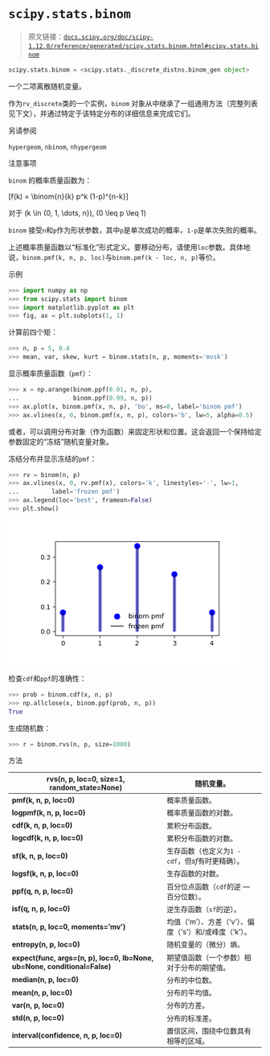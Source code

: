 # `scipy.stats.binom`

> 原文链接：[`docs.scipy.org/doc/scipy-1.12.0/reference/generated/scipy.stats.binom.html#scipy.stats.binom`](https://docs.scipy.org/doc/scipy-1.12.0/reference/generated/scipy.stats.binom.html#scipy.stats.binom)

```py
scipy.stats.binom = <scipy.stats._discrete_distns.binom_gen object>
```

一个二项离散随机变量。

作为`rv_discrete`类的一个实例，`binom` 对象从中继承了一组通用方法（完整列表见下文），并通过特定于该特定分布的详细信息来完成它们。

另请参阅

`hypergeom`, `nbinom`, `nhypergeom`

注意事项

`binom` 的概率质量函数为：

\[f(k) = \binom{n}{k} p^k (1-p)^{n-k}\]

对于 \(k \in \{0, 1, \dots, n\}\), \(0 \leq p \leq 1\)

`binom` 接受`n`和`p`作为形状参数，其中`p`是单次成功的概率，`1-p`是单次失败的概率。

上述概率质量函数以“标准化”形式定义。要移动分布，请使用`loc`参数。具体地说，`binom.pmf(k, n, p, loc)`与`binom.pmf(k - loc, n, p)`等价。

示例

```py
>>> import numpy as np
>>> from scipy.stats import binom
>>> import matplotlib.pyplot as plt
>>> fig, ax = plt.subplots(1, 1) 
```

计算前四个矩：

```py
>>> n, p = 5, 0.4
>>> mean, var, skew, kurt = binom.stats(n, p, moments='mvsk') 
```

显示概率质量函数（`pmf`）：

```py
>>> x = np.arange(binom.ppf(0.01, n, p),
...               binom.ppf(0.99, n, p))
>>> ax.plot(x, binom.pmf(x, n, p), 'bo', ms=8, label='binom pmf')
>>> ax.vlines(x, 0, binom.pmf(x, n, p), colors='b', lw=5, alpha=0.5) 
```

或者，可以调用分布对象（作为函数）来固定形状和位置。这会返回一个保持给定参数固定的“冻结”随机变量对象。

冻结分布并显示冻结的`pmf`：

```py
>>> rv = binom(n, p)
>>> ax.vlines(x, 0, rv.pmf(x), colors='k', linestyles='-', lw=1,
...         label='frozen pmf')
>>> ax.legend(loc='best', frameon=False)
>>> plt.show() 
```

![../../_images/scipy-stats-binom-1_00_00.png](img/930b0bfcb8cad840888c67b1d9c16436.png)

检查`cdf`和`ppf`的准确性：

```py
>>> prob = binom.cdf(x, n, p)
>>> np.allclose(x, binom.ppf(prob, n, p))
True 
```

生成随机数：

```py
>>> r = binom.rvs(n, p, size=1000) 
```

方法

| **rvs(n, p, loc=0, size=1, random_state=None)** | 随机变量。 |
| --- | --- |
| **pmf(k, n, p, loc=0)** | 概率质量函数。 |
| **logpmf(k, n, p, loc=0)** | 概率质量函数的对数。 |
| **cdf(k, n, p, loc=0)** | 累积分布函数。 |
| **logcdf(k, n, p, loc=0)** | 累积分布函数的对数。 |
| **sf(k, n, p, loc=0)** | 生存函数（也定义为`1 - cdf`，但*sf*有时更精确）。 |
| **logsf(k, n, p, loc=0)** | 生存函数的对数。 |
| **ppf(q, n, p, loc=0)** | 百分位点函数（`cdf`的逆 — 百分位数）。 |
| **isf(q, n, p, loc=0)** | 逆生存函数（`sf`的逆）。 |
| **stats(n, p, loc=0, moments=’mv’)** | 均值（‘m’）、方差（‘v’）、偏度（‘s’）和/或峰度（‘k’）。 |
| **entropy(n, p, loc=0)** | 随机变量的（微分）熵。 |
| **expect(func, args=(n, p), loc=0, lb=None, ub=None, conditional=False)** | 期望值函数（一个参数）相对于分布的期望值。 |
| **median(n, p, loc=0)** | 分布的中位数。 |
| **mean(n, p, loc=0)** | 分布的平均值。 |
| **var(n, p, loc=0)** | 分布的方差。 |
| **std(n, p, loc=0)** | 分布的标准差。 |
| **interval(confidence, n, p, loc=0)** | 置信区间，围绕中位数具有相等的区域。 |
